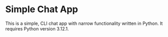 # Simple Chat App 
This is a simple, CLI chat app with narrow functionality written in Python.
It requires Python version 3.12.1.  